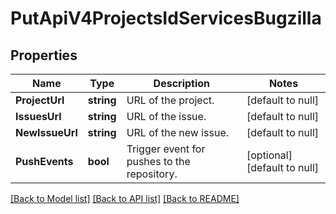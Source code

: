 # PutApiV4ProjectsIdServicesBugzilla

## Properties
Name | Type | Description | Notes
------------ | ------------- | ------------- | -------------
**ProjectUrl** | **string** | URL of the project. | [default to null]
**IssuesUrl** | **string** | URL of the issue. | [default to null]
**NewIssueUrl** | **string** | URL of the new issue. | [default to null]
**PushEvents** | **bool** | Trigger event for pushes to the repository. | [optional] [default to null]

[[Back to Model list]](../README.md#documentation-for-models) [[Back to API list]](../README.md#documentation-for-api-endpoints) [[Back to README]](../README.md)


